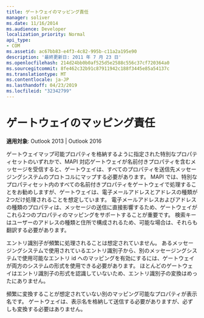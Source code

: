 ```yaml
---
title: ゲートウェイのマッピング責任
manager: soliver
ms.date: 11/16/2014
ms.audience: Developer
localization_priority: Normal
api_type:
- COM
ms.assetid: ac67bb83-e4f3-4c82-995b-c11a2a195e90
description: '最終更新日: 2011 年 7 月 23 日'
ms.openlocfilehash: 214d24bb0b0af525d5e2588c556c37cf720364a0
ms.sourcegitcommit: 8fe462c32b91c87911942c188f3445e85a54137c
ms.translationtype: MT
ms.contentlocale: ja-JP
ms.lasthandoff: 04/23/2019
ms.locfileid: "32342799"
---
```

# <a name="gateway-mapping-responsibilities"></a>ゲートウェイのマッピング責任

**適用対象**: Outlook 2013 | Outlook 2016 
  
ゲートウェイマップ可能プロパティを格納するように指定された特別なプロパティセットのいずれかで、MAPI 対応ゲートウェイが名前付きプロパティを含むメッセージを受信すると、ゲートウェイは、すべてのプロパティを送信先メッセージングシステムのプロトコルにマップする必要があります。 MAPI では、特別なプロパティセット内のすべての名前付きプロパティをゲートウェイで処理することをお勧めしますが、ゲートウェイは、電子メールアドレスとアドレスの種類が2つだけ処理されることを想定しています。 電子メールアドレスおよびアドレスの種類のプロパティは、メッセージの送信に直接影響するため、ゲートウェイがこれら2つのプロパティのマッピングをサポートすることが重要です。 検索キーはユーザーのアドレスの種類と住所で構成されるため、可能な場合は、それらも翻訳する必要があります。
  
エントリ識別子が頻繁に処理されることは想定されていません。 あるメッセージングシステムで使用されているエントリ識別子から、別のメッセージングシステムで使用可能なエントリ id へのマッピングを有効にするには、ゲートウェイが両方のシステムの形式を使用できる必要があります。 ほとんどのゲートウェイはエントリ識別子の形式を認識していないため、エントリ識別子の変換はめったにありません。
  
頻繁に変換することが想定されていない別のマッピング可能なプロパティが表示名です。 ゲートウェイは、表示名を格納して送信する必要がありますが、必ずしも変換する必要はありません。 
  

